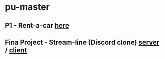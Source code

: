 # pu-master

## P1 - Rent-a-car [here](p1-rent-a-car)
## Fina Project - Stream-line (Discord clone) [server](stream-line) / [client](stream-line-client)
